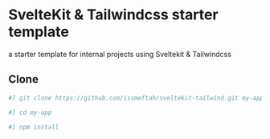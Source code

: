 # SvelteKit & Tailwindcss starter template

a starter template for internal projects using Sveltekit & Tailwindcss


## Clone

```bash
#] git clone https://github.com/issmeftah/sveltekit-tailwind.git my-app

#] cd my-app

#] npm install
```
